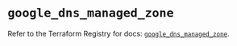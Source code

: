 # `google_dns_managed_zone`

Refer to the Terraform Registry for docs: [`google_dns_managed_zone`](https://registry.terraform.io/providers/hashicorp/google-beta/5.15.0/docs/resources/google_dns_managed_zone).
